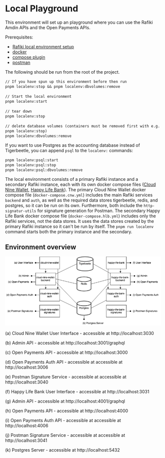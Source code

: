 # Local Playground

This environment will set up an playground where you can use the Rafiki Amdin APIs and the Open Payments APIs.

Prerequisites:

- [Rafiki local environment setup](../../README.md#environment-setup)
- [docker](https://docs.docker.com/get-docker/)
- [compose plugin](https://docs.docker.com/compose/install/compose-plugin/)
- [postman](https://www.postman.com/downloads/)

The following should be run from the root of the project.

```
// If you have spun up this environment before then run
pnpm localenv:stop && pnpm localenv:dbvolumes:remove

// Start the local environment
pnpm localenv:start

// tear down
pnpm localenv:stop

// delete database volumes (containers must be removed first with e.g. pnpm localenv:stop)
pnpm localenv:dbvolumes:remove
```

If you want to use Postgres as the accounting database instead of Tigerbeetle, you can append `psql` to the `localenv:` commands:

```
pnpm localenv:psql:start
pnpm localenv:psql:stop
pnpm localenv:psql:dbvolumes:remove
```

The local environment consists of a primary Rafiki instance and a secondary Rafiki instance, each with
its own docker compose files ([Cloud Nine Wallet](./docker-compose.cnw.yml), [Happy Life Bank](./docker-compose.hlf.yml)).
The primary Cloud Nine Wallet docker compose file (`docker-compose.cnw.yml`) includes the main Rafiki services `backend` and `auth`, as well
as the required data stores tigerbeetle, redis, and postgres, so it can be run on its own. Furthermore,
both include the `http-signatur-utils` for signature generation for Postman.
The secondary Happy Life Bank docker compose file (`docker-compose.hlb.yml`) includes only the Rafiki services, not the data stores. It uses the
data stores created by the primary Rafiki instance so it can't be run by itself.
The `pnpm run localenv` command starts both the primary instance and the secondary.

## Environment overview

![Docker compose environment](./local-dev.png)

(a) Cloud Nine Wallet User Interface - accessible at http://localhost:3030

(b) Admin API - accessible at http://localhost:3001/graphql

(c) Open Payments API - accessible at http://localhost:3000

(d) Open Payments Auth API - accessible at accessible at http://localhost:3006

(e) Postman Signature Service - accessible at accessible at http://localhost:3040

(f) Happy Life Bank User Interface - accessible at http://localhost:3031

(g) Admin API - accessible at http://localhost:4001/graphql

(h) Open Payments API - accessible at http://localhost:4000

(i) Open Payments Auth API - accessible at accessible at http://localhost:4006

(j) Postman Signature Service - accessible at accessible at http://localhost:3041

(k) Postgres Server - accessible at http://localhost:5432
